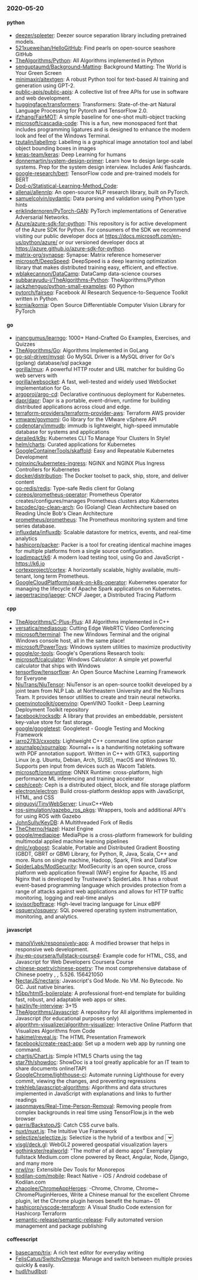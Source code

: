### 2020-05-20

#### python
* [deezer/spleeter](https://github.com/deezer/spleeter): Deezer source separation library including pretrained models.
* [521xueweihan/HelloGitHub](https://github.com/521xueweihan/HelloGitHub): Find pearls on open-source seashore  GitHub 
* [TheAlgorithms/Python](https://github.com/TheAlgorithms/Python): All Algorithms implemented in Python
* [senguptaumd/Background-Matting](https://github.com/senguptaumd/Background-Matting): Background Matting: The World is Your Green Screen
* [minimaxir/aitextgen](https://github.com/minimaxir/aitextgen): A robust Python tool for text-based AI training and generation using GPT-2.
* [public-apis/public-apis](https://github.com/public-apis/public-apis): A collective list of free APIs for use in software and web development.
* [huggingface/transformers](https://github.com/huggingface/transformers):  Transformers: State-of-the-art Natural Language Processing for Pytorch and TensorFlow 2.0.
* [ifzhang/FairMOT](https://github.com/ifzhang/FairMOT): A simple baseline for one-shot multi-object tracking
* [microsoft/cascadia-code](https://github.com/microsoft/cascadia-code): This is a fun, new monospaced font that includes programming ligatures and is designed to enhance the modern look and feel of the Windows Terminal.
* [tzutalin/labelImg](https://github.com/tzutalin/labelImg):  LabelImg is a graphical image annotation tool and label object bounding boxes in images
* [keras-team/keras](https://github.com/keras-team/keras): Deep Learning for humans
* [donnemartin/system-design-primer](https://github.com/donnemartin/system-design-primer): Learn how to design large-scale systems. Prep for the system design interview. Includes Anki flashcards.
* [google-research/bert](https://github.com/google-research/bert): TensorFlow code and pre-trained models for BERT
* [Dod-o/Statistical-Learning-Method_Code](https://github.com/Dod-o/Statistical-Learning-Method_Code): 
* [allenai/allennlp](https://github.com/allenai/allennlp): An open-source NLP research library, built on PyTorch.
* [samuelcolvin/pydantic](https://github.com/samuelcolvin/pydantic): Data parsing and validation using Python type hints
* [eriklindernoren/PyTorch-GAN](https://github.com/eriklindernoren/PyTorch-GAN): PyTorch implementations of Generative Adversarial Networks.
* [Azure/azure-sdk-for-python](https://github.com/Azure/azure-sdk-for-python): This repository is for active development of the Azure SDK for Python. For consumers of the SDK we recommend visiting our public developer docs at https://docs.microsoft.com/en-us/python/azure/ or our versioned developer docs at https://azure.github.io/azure-sdk-for-python.
* [matrix-org/synapse](https://github.com/matrix-org/synapse): Synapse: Matrix reference homeserver
* [microsoft/DeepSpeed](https://github.com/microsoft/DeepSpeed): DeepSpeed is a deep learning optimization library that makes distributed training easy, efficient, and effective.
* [wblakecannon/DataCamp](https://github.com/wblakecannon/DataCamp): DataCamp data-science courses
* [subbarayudu-j/TheAlgorithms-Python](https://github.com/subbarayudu-j/TheAlgorithms-Python): TheAlgorithms/Python
* [jackzhenguo/python-small-examples](https://github.com/jackzhenguo/python-small-examples): 60  Python 
* [pytorch/fairseq](https://github.com/pytorch/fairseq): Facebook AI Research Sequence-to-Sequence Toolkit written in Python.
* [kornia/kornia](https://github.com/kornia/kornia): Open Source Differentiable Computer Vision Library for PyTorch

#### go
* [inancgumus/learngo](https://github.com/inancgumus/learngo): 1000+ Hand-Crafted Go Examples, Exercises, and Quizzes
* [TheAlgorithms/Go](https://github.com/TheAlgorithms/Go): Algorithms Implemented in GoLang
* [go-sql-driver/mysql](https://github.com/go-sql-driver/mysql): Go MySQL Driver is a MySQL driver for Go's (golang) database/sql package
* [gorilla/mux](https://github.com/gorilla/mux): A powerful HTTP router and URL matcher for building Go web servers with 
* [gorilla/websocket](https://github.com/gorilla/websocket): A fast, well-tested and widely used WebSocket implementation for Go.
* [argoproj/argo-cd](https://github.com/argoproj/argo-cd): Declarative continuous deployment for Kubernetes.
* [dapr/dapr](https://github.com/dapr/dapr): Dapr is a portable, event-driven, runtime for building distributed applications across cloud and edge.
* [terraform-providers/terraform-provider-aws](https://github.com/terraform-providers/terraform-provider-aws): Terraform AWS provider
* [vmware/govmomi](https://github.com/vmware/govmomi): Go library for the VMware vSphere API
* [codenotary/immudb](https://github.com/codenotary/immudb): immudb is lightweight, high-speed immutable database for systems and applications
* [derailed/k9s](https://github.com/derailed/k9s):  Kubernetes CLI To Manage Your Clusters In Style!
* [helm/charts](https://github.com/helm/charts): Curated applications for Kubernetes
* [GoogleContainerTools/skaffold](https://github.com/GoogleContainerTools/skaffold): Easy and Repeatable Kubernetes Development
* [nginxinc/kubernetes-ingress](https://github.com/nginxinc/kubernetes-ingress): NGINX and NGINX Plus Ingress Controllers for Kubernetes
* [docker/distribution](https://github.com/docker/distribution): The Docker toolset to pack, ship, store, and deliver content
* [go-redis/redis](https://github.com/go-redis/redis): Type-safe Redis client for Golang
* [coreos/prometheus-operator](https://github.com/coreos/prometheus-operator): Prometheus Operator creates/configures/manages Prometheus clusters atop Kubernetes
* [bxcodec/go-clean-arch](https://github.com/bxcodec/go-clean-arch): Go (Golang) Clean Architecture based on Reading Uncle Bob's Clean Architecture
* [prometheus/prometheus](https://github.com/prometheus/prometheus): The Prometheus monitoring system and time series database.
* [influxdata/influxdb](https://github.com/influxdata/influxdb): Scalable datastore for metrics, events, and real-time analytics
* [hashicorp/packer](https://github.com/hashicorp/packer): Packer is a tool for creating identical machine images for multiple platforms from a single source configuration.
* [loadimpact/k6](https://github.com/loadimpact/k6): A modern load testing tool, using Go and JavaScript - https://k6.io
* [cortexproject/cortex](https://github.com/cortexproject/cortex): A horizontally scalable, highly available, multi-tenant, long term Prometheus.
* [GoogleCloudPlatform/spark-on-k8s-operator](https://github.com/GoogleCloudPlatform/spark-on-k8s-operator): Kubernetes operator for managing the lifecycle of Apache Spark applications on Kubernetes.
* [jaegertracing/jaeger](https://github.com/jaegertracing/jaeger): CNCF Jaeger, a Distributed Tracing Platform

#### cpp
* [TheAlgorithms/C-Plus-Plus](https://github.com/TheAlgorithms/C-Plus-Plus): All Algorithms implemented in C++
* [versatica/mediasoup](https://github.com/versatica/mediasoup): Cutting Edge WebRTC Video Conferencing
* [microsoft/terminal](https://github.com/microsoft/terminal): The new Windows Terminal and the original Windows console host, all in the same place!
* [microsoft/PowerToys](https://github.com/microsoft/PowerToys): Windows system utilities to maximize productivity
* [google/or-tools](https://github.com/google/or-tools): Google's Operations Research tools:
* [microsoft/calculator](https://github.com/microsoft/calculator): Windows Calculator: A simple yet powerful calculator that ships with Windows
* [tensorflow/tensorflow](https://github.com/tensorflow/tensorflow): An Open Source Machine Learning Framework for Everyone
* [NiuTrans/NiuTensor](https://github.com/NiuTrans/NiuTensor): NiuTensor is an open-source toolkit developed by a joint team from NLP Lab. at Northeastern University and the NiuTrans Team. It provides tensor utilities to create and train neural networks.
* [openvinotoolkit/openvino](https://github.com/openvinotoolkit/openvino): OpenVINO Toolkit - Deep Learning Deployment Toolkit repository
* [facebook/rocksdb](https://github.com/facebook/rocksdb): A library that provides an embeddable, persistent key-value store for fast storage.
* [google/googletest](https://github.com/google/googletest): Googletest - Google Testing and Mocking Framework
* [jarro2783/cxxopts](https://github.com/jarro2783/cxxopts): Lightweight C++ command line option parser
* [xournalpp/xournalpp](https://github.com/xournalpp/xournalpp): Xournal++ is a handwriting notetaking software with PDF annotation support. Written in C++ with GTK3, supporting Linux (e.g. Ubuntu, Debian, Arch, SUSE), macOS and Windows 10. Supports pen input from devices such as Wacom Tablets.
* [microsoft/onnxruntime](https://github.com/microsoft/onnxruntime): ONNX Runtime: cross-platform, high performance ML inferencing and training accelerator
* [ceph/ceph](https://github.com/ceph/ceph): Ceph is a distributed object, block, and file storage platform
* [electron/electron](https://github.com/electron/electron): Build cross-platform desktop apps with JavaScript, HTML, and CSS
* [qinguoyi/TinyWebServer](https://github.com/qinguoyi/TinyWebServer):  LinuxC++Web
* [ros-simulation/gazebo_ros_pkgs](https://github.com/ros-simulation/gazebo_ros_pkgs): Wrappers, tools and additional API's for using ROS with Gazebo
* [JohnSully/KeyDB](https://github.com/JohnSully/KeyDB): A Multithreaded Fork of Redis
* [TheCherno/Hazel](https://github.com/TheCherno/Hazel): Hazel Engine
* [google/mediapipe](https://github.com/google/mediapipe): MediaPipe is a cross-platform framework for building multimodal applied machine learning pipelines
* [dmlc/xgboost](https://github.com/dmlc/xgboost): Scalable, Portable and Distributed Gradient Boosting (GBDT, GBRT or GBM) Library, for Python, R, Java, Scala, C++ and more. Runs on single machine, Hadoop, Spark, Flink and DataFlow
* [SpiderLabs/ModSecurity](https://github.com/SpiderLabs/ModSecurity): ModSecurity is an open source, cross platform web application firewall (WAF) engine for Apache, IIS and Nginx that is developed by Trustwave's SpiderLabs. It has a robust event-based programming language which provides protection from a range of attacks against web applications and allows for HTTP traffic monitoring, logging and real-time analys
* [iovisor/bpftrace](https://github.com/iovisor/bpftrace): High-level tracing language for Linux eBPF
* [osquery/osquery](https://github.com/osquery/osquery): SQL powered operating system instrumentation, monitoring, and analytics.

#### javascript
* [manojVivek/responsively-app](https://github.com/manojVivek/responsively-app): A modified browser that helps in responsive web development.
* [jhu-ep-coursera/fullstack-course4](https://github.com/jhu-ep-coursera/fullstack-course4): Example code for HTML, CSS, and Javascript for Web Developers Coursera Course
* [chinese-poetry/chinese-poetry](https://github.com/chinese-poetry/chinese-poetry): The most comprehensive database of Chinese poetry , , 5.526. 156421050
* [NectarJS/nectarjs](https://github.com/NectarJS/nectarjs):  Javascript's God Mode. No VM. No Bytecode. No GC. Just native binaries.
* [h5bp/html5-boilerplate](https://github.com/h5bp/html5-boilerplate): A professional front-end template for building fast, robust, and adaptable web apps or sites.
* [haizlin/fe-interview](https://github.com/haizlin/fe-interview):  3+15
* [TheAlgorithms/Javascript](https://github.com/TheAlgorithms/Javascript): A repository for All algorithms implemented in Javascript (for educational purposes only)
* [algorithm-visualizer/algorithm-visualizer](https://github.com/algorithm-visualizer/algorithm-visualizer): Interactive Online Platform that Visualizes Algorithms from Code
* [hakimel/reveal.js](https://github.com/hakimel/reveal.js): The HTML Presentation Framework
* [facebook/create-react-app](https://github.com/facebook/create-react-app): Set up a modern web app by running one command.
* [chartjs/Chart.js](https://github.com/chartjs/Chart.js): Simple HTML5 Charts using the <canvas> tag
* [star7th/showdoc](https://github.com/star7th/showdoc): ShowDoc is a tool greatly applicable for an IT team to share documents onlineITAPI
* [GoogleChrome/lighthouse-ci](https://github.com/GoogleChrome/lighthouse-ci): Automate running Lighthouse for every commit, viewing the changes, and preventing regressions
* [trekhleb/javascript-algorithms](https://github.com/trekhleb/javascript-algorithms):  Algorithms and data structures implemented in JavaScript with explanations and links to further readings
* [jasonmayes/Real-Time-Person-Removal](https://github.com/jasonmayes/Real-Time-Person-Removal): Removing people from complex backgrounds in real time using TensorFlow.js in the web browser
* [garris/BackstopJS](https://github.com/garris/BackstopJS): Catch CSS curve balls.
* [nuxt/nuxt.js](https://github.com/nuxt/nuxt.js): The Intuitive Vue Framework
* [selectize/selectize.js](https://github.com/selectize/selectize.js): Selectize is the hybrid of a textbox and <select> box. It's jQuery based and it has autocomplete and native-feeling keyboard navigation; useful for tagging, contact lists, etc.
* [visgl/deck.gl](https://github.com/visgl/deck.gl): WebGL2 powered geospatial visualization layers
* [gothinkster/realworld](https://github.com/gothinkster/realworld): "The mother of all demo apps"  Exemplary fullstack Medium.com clone powered by React, Angular, Node, Django, and many more 
* [nrwl/nx](https://github.com/nrwl/nx): Extensible Dev Tools for Monorepos
* [kodilan-com/mobile](https://github.com/kodilan-com/mobile): React Native - iOS / Android codebase of Kodilan.com
* [zhaoolee/ChromeAppHeroes](https://github.com/zhaoolee/ChromeAppHeroes): -Chrome, Chrome, Chrome~ ChromePluginHeroes, Write a Chinese manual for the excellent Chrome plugin, let the Chrome plugin heroes benefit the human~ 01
* [hashicorp/vscode-terraform](https://github.com/hashicorp/vscode-terraform): A Visual Studio Code extension for Hashicorp Terraform
* [semantic-release/semantic-release](https://github.com/semantic-release/semantic-release):  Fully automated version management and package publishing

#### coffeescript
* [basecamp/trix](https://github.com/basecamp/trix): A rich text editor for everyday writing
* [FelisCatus/SwitchyOmega](https://github.com/FelisCatus/SwitchyOmega): Manage and switch between multiple proxies quickly & easily.
* [hudl/hudlbot](https://github.com/hudl/hudlbot): 
